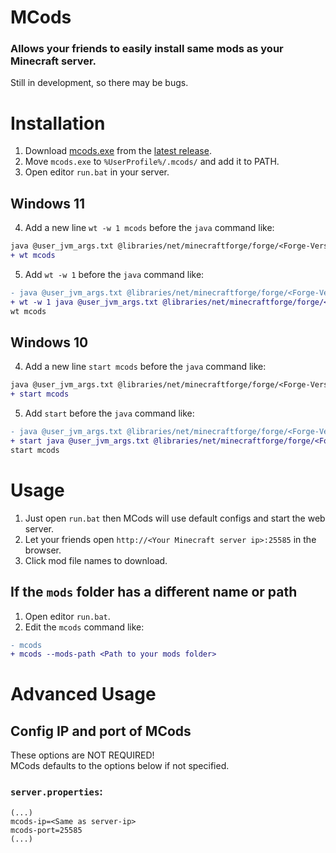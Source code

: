 # MCods
### Allows your friends to easily install same mods as your Minecraft server.
Still in development, so there may be bugs.



# Installation
1. Download [mcods.exe](https://github.com/JadeMin/MCods/releases/latest/download/mcods.exe) from the [latest release](https://github.com/JadeMin/MCods/releases/latest).
2. Move `mcods.exe` to `%UserProfile%/.mcods/` and add it to PATH.
3. Open editor `run.bat` in your server.

## Windows 11
4. Add a new line `wt -w 1 mcods` before the `java` command like:
```diff
java @user_jvm_args.txt @libraries/net/minecraftforge/forge/<Forge-Version>/win_args.txt %*
+ wt mcods
```
5. Add `wt -w 1` before the `java` command like:
```diff
- java @user_jvm_args.txt @libraries/net/minecraftforge/forge/<Forge-Version>/win_args.txt %*
+ wt -w 1 java @user_jvm_args.txt @libraries/net/minecraftforge/forge/<Forge-Version>/win_args.txt %*
wt mcods
```

## Windows 10
4. Add a new line `start mcods` before the `java` command like:
```diff
java @user_jvm_args.txt @libraries/net/minecraftforge/forge/<Forge-Version>/win_args.txt %*
+ start mcods
```
5. Add `start` before the `java` command like:
```diff
- java @user_jvm_args.txt @libraries/net/minecraftforge/forge/<Forge-Version>/win_args.txt %*
+ start java @user_jvm_args.txt @libraries/net/minecraftforge/forge/<Forge-Version>/win_args.txt %*
start mcods
```



# Usage
1. Just open `run.bat` then MCods will use default configs and start the web server.
2. Let your friends open `http://<Your Minecraft server ip>:25585` in the browser.
3. Click mod file names to download.

## If the `mods` folder has a different name or path
1. Open editor `run.bat`.
2. Edit the `mcods` command like:
```diff
- mcods
+ mcods --mods-path <Path to your mods folder>
```



# Advanced Usage
<!--Run `mcods --help` to see all available commands.-->

## Config IP and port of MCods
These options are NOT REQUIRED!  
MCods defaults to the options below if not specified.
### `server.properties`:
```properties
(...)
mcods-ip=<Same as server-ip>
mcods-port=25585
(...)
```